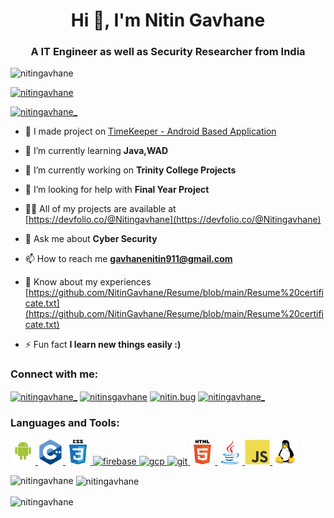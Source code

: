 <h1 align="center">Hi 👋, I'm Nitin Gavhane</h1>
<h3 align="center">A IT Engineer as well as Security Researcher from India</h3>

<p align="left"> <img src="https://komarev.com/ghpvc/?username=nitingavhane&label=Profile%20views&color=0e75b6&style=flat" alt="nitingavhane" /> </p>

<p align="left"> <a href="https://github.com/ryo-ma/github-profile-trophy"><img src="https://github-profile-trophy.vercel.app/?username=nitingavhane" alt="nitingavhane" /></a> </p>

<p align="left"> <a href="https://twitter.com/nitingavhane_" target="blank"><img src="https://img.shields.io/twitter/follow/nitingavhane_?logo=twitter&style=for-the-badge" alt="nitingavhane_" /></a> </p>

- 👯 I made project on [TimeKeeper - Android Based Application](https://github.com/NitinGavhane/Diploma-Projects)

- 🌱 I’m currently learning **Java,WAD**

- 🔭 I’m currently working on **Trinity College Projects**

- 🤝 I’m looking for help with **Final Year Project**

- 👨‍💻 All of my projects are available at [https://devfolio.co/@Nitingavhane](https://devfolio.co/@Nitingavhane)

- 💬 Ask me about **Cyber Security**

- 📫 How to reach me **gavhanenitin911@gmail.com**

- 📄 Know about my experiences [https://github.com/NitinGavhane/Resume/blob/main/Resume%20certificate.txt](https://github.com/NitinGavhane/Resume/blob/main/Resume%20certificate.txt)

- ⚡ Fun fact **I learn new things easily :)**

<h3 align="left">Connect with me:</h3>
<p align="left">
<a href="https://twitter.com/nitingavhane_" target="blank"><img align="center" src="https://raw.githubusercontent.com/rahuldkjain/github-profile-readme-generator/master/src/images/icons/Social/twitter.svg" alt="nitingavhane_" height="30" width="40" /></a>
<a href="https://linkedin.com/in/nitinsgavhane" target="blank"><img align="center" src="https://raw.githubusercontent.com/rahuldkjain/github-profile-readme-generator/master/src/images/icons/Social/linked-in-alt.svg" alt="nitinsgavhane" height="30" width="40" /></a>
<a href="https://instagram.com/nitin.bug" target="blank"><img align="center" src="https://raw.githubusercontent.com/rahuldkjain/github-profile-readme-generator/master/src/images/icons/Social/instagram.svg" alt="nitin.bug" height="30" width="40" /></a>
<a href="https://www.hackerrank.com/nitingavhane_" target="blank"><img align="center" src="https://raw.githubusercontent.com/rahuldkjain/github-profile-readme-generator/master/src/images/icons/Social/hackerrank.svg" alt="nitingavhane_" height="30" width="40" /></a>
</p>

<h3 align="left">Languages and Tools:</h3>
<p align="left"> <a href="https://developer.android.com" target="_blank" rel="noreferrer"> <img src="https://raw.githubusercontent.com/devicons/devicon/master/icons/android/android-original-wordmark.svg" alt="android" width="40" height="40"/> </a> <a href="https://www.w3schools.com/cpp/" target="_blank" rel="noreferrer"> <img src="https://raw.githubusercontent.com/devicons/devicon/master/icons/cplusplus/cplusplus-original.svg" alt="cplusplus" width="40" height="40"/> </a> <a href="https://www.w3schools.com/css/" target="_blank" rel="noreferrer"> <img src="https://raw.githubusercontent.com/devicons/devicon/master/icons/css3/css3-original-wordmark.svg" alt="css3" width="40" height="40"/> </a> <a href="https://firebase.google.com/" target="_blank" rel="noreferrer"> <img src="https://www.vectorlogo.zone/logos/firebase/firebase-icon.svg" alt="firebase" width="40" height="40"/> </a> <a href="https://cloud.google.com" target="_blank" rel="noreferrer"> <img src="https://www.vectorlogo.zone/logos/google_cloud/google_cloud-icon.svg" alt="gcp" width="40" height="40"/> </a> <a href="https://git-scm.com/" target="_blank" rel="noreferrer"> <img src="https://www.vectorlogo.zone/logos/git-scm/git-scm-icon.svg" alt="git" width="40" height="40"/> </a> <a href="https://www.w3.org/html/" target="_blank" rel="noreferrer"> <img src="https://raw.githubusercontent.com/devicons/devicon/master/icons/html5/html5-original-wordmark.svg" alt="html5" width="40" height="40"/> </a> <a href="https://www.java.com" target="_blank" rel="noreferrer"> <img src="https://raw.githubusercontent.com/devicons/devicon/master/icons/java/java-original.svg" alt="java" width="40" height="40"/> </a> <a href="https://developer.mozilla.org/en-US/docs/Web/JavaScript" target="_blank" rel="noreferrer"> <img src="https://raw.githubusercontent.com/devicons/devicon/master/icons/javascript/javascript-original.svg" alt="javascript" width="40" height="40"/> </a> <a href="https://www.linux.org/" target="_blank" rel="noreferrer"> <img src="https://raw.githubusercontent.com/devicons/devicon/master/icons/linux/linux-original.svg" alt="linux" width="40" height="40"/> </a> </p>

<p><img align="left" src="https://github-readme-stats.vercel.app/api/top-langs?username=nitingavhane&show_icons=true&locale=en&layout=compact" alt="nitingavhane" /></p>

<p>&nbsp;<img align="center" src="https://github-readme-stats.vercel.app/api?username=nitingavhane&show_icons=true&locale=en" alt="nitingavhane" /></p>

<p><img align="center" src="https://github-readme-streak-stats.herokuapp.com/?user=nitingavhane&" alt="nitingavhane" /></p>
